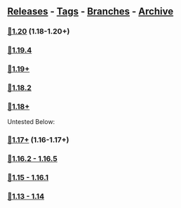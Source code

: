 ## [Releases](https://github.com/InfamousMusicify/Combat-Snapshot/releases/) - [Tags](https://github.com/InfamousMusicify/Combat-Snapshot/tags/) - [Branches](https://github.com/InfamousMusicify/Combat-Snapshot/branches) - [Archive](https://github.com/InfamousMusicify/Combat-Snapshot/releases/tag/Archive)     


### [🔗1.20](https://github.com/InfamousMusicify/Combat-Snapshot/releases/download/1.20/CombSnap_V1.3.0-1.20.zip) (1.18-1.20+)   

### [🔗1.19.4](https://github.com/InfamousMusicify/Combat-Snapshot/releases/download/1.19.4/CombSnap_V1.0.1-1.19.4.zip)  

### [🔗1.19+](https://github.com/InfamousMusicify/Combat-Snapshot/releases/download/1.19/CombSnap_V1.0.1-1.19.zip)    

### [🔗1.18.2](https://github.com/InfamousMusicify/Combat-Snapshot/releases/download/1.18.2/CombSnap_V1.0.1-1.18.2.zip)   

### [🔗1.18+](https://github.com/InfamousMusicify/Combat-Snapshot/releases/download/1.18/CombSnap_V1.0.1-1.18.zip)        

Untested Below:
### [🔗1.17+](https://github.com/InfamousMusicify/Combat-Snapshot/releases/download/1.17/CombSnap_V1.0.1-1.17.zip) (1.16-1.17+)   

### [🔗1.16.2 - 1.16.5](https://github.com/InfamousMusicify/Combat-Snapshot/releases/download/1.16.2/CombSnap_V1.0.1-1.16.zip)   

### [🔗1.15 - 1.16.1](https://github.com/InfamousMusicify/Combat-Snapshot/releases/download/1.15%E2%80%931.16.1/CombSnap_V1.0.1-1.15.16.zip)   

### [🔗1.13 - 1.14](https://github.com/InfamousMusicify/Combat-Snapshot/releases/download/1.13%E2%80%931.14/CombSnap_V1.0.1-1.13.14.zip)   

